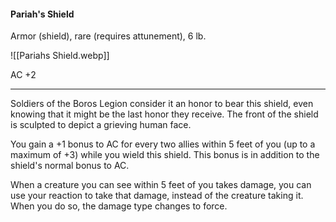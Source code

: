 #### Pariah's Shield

Armor (shield), rare (requires attunement), 6 lb.

![[Pariahs Shield.webp]]

AC +2

---

Soldiers of the Boros Legion consider it an honor to bear this shield, even knowing that it might be the last honor they receive. The front of the shield is sculpted to depict a grieving human face.

You gain a +1 bonus to AC for every two allies within 5 feet of you (up to a maximum of +3) while you wield this shield. This bonus is in addition to the shield's normal bonus to AC.

When a creature you can see within 5 feet of you takes damage, you can use your reaction to take that damage, instead of the creature taking it. When you do so, the damage type changes to force.